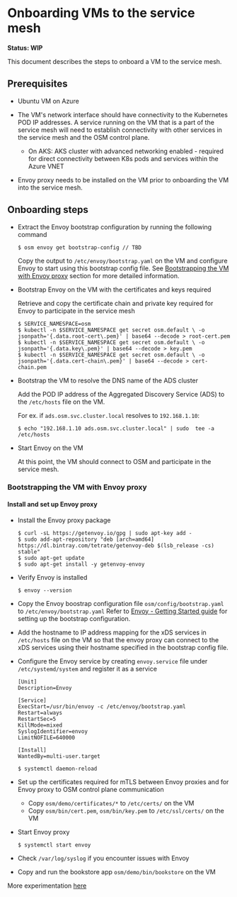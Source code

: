 # Onboarding VMs to the service mesh
**Status: WIP**

This document describes the steps to onboard a VM to the service mesh.

## Prerequisites
- Ubuntu VM on Azure
- The VM's network interface should have connectivity to the Kubernetes POD IP addresses. A service running on the VM that is a part of the service mesh will need to establish connectivity with other services in the service mesh and the OSM control plane.
  - On AKS: AKS cluster with advanced networking enabled - required for direct connectivity between K8s pods and services within the Azure VNET

- Envoy proxy needs to be installed on the VM prior to onboarding the VM into the service mesh.


## Onboarding steps

- Extract the Envoy bootstrap configuration by running the following command
	```
	$ osm envoy get bootstrap-config // TBD
	```
	Copy the output to `/etc/envoy/bootstrap.yaml` on the VM and configure Envoy to start using this bootstrap config file. See [Bootstrapping the VM with Envoy proxy](#bootstrapping-the-vm-with-envoy-proxy) section for more detailed information.

-  Bootstrap Envoy on the VM with the certificates and keys required

	Retrieve and copy the certificate chain and private key required for Envoy to participate in the service mesh
	```
	$ SERVICE_NAMESPACE=osm
	$ kubectl -n $SERVICE_NAMESPACE get secret osm.default \ -o jsonpath='{.data.root-cert\.pem}' | base64 --decode > root-cert.pem
	$ kubectl -n $SERVICE_NAMESPACE get secret osm.default \ -o jsonpath='{.data.key\.pem}' | base64 --decode > key.pem
	$ kubectl -n $SERVICE_NAMESPACE get secret osm.default \ -o jsonpath='{.data.cert-chain\.pem}' | base64 --decode > cert-chain.pem
	```

- Bootstrap the VM to resolve the DNS name of the ADS cluster

   Add the POD IP address of the Aggregated Discovery Service (ADS) to the `/etc/hosts` file on the VM.

   For ex. if `ads.osm.svc.cluster.local` resolves to `192.168.1.10`:
   ```
  $ echo "192.168.1.10 ads.osm.svc.cluster.local" | sudo  tee -a /etc/hosts
   ```

- Start Envoy on the VM

	At this point, the VM should connect to OSM and participate in the service mesh.

### Bootstrapping the VM with Envoy proxy

#### Install and set up Envoy proxy
- Install the Envoy proxy package
	```
	$ curl -sL https://getenvoy.io/gpg | sudo apt-key add -
	$ sudo add-apt-repository "deb [arch=amd64] https://dl.bintray.com/tetrate/getenvoy-deb $(lsb_release -cs) stable"
	$ sudo apt-get update
	$ sudo apt-get install -y getenvoy-envoy
	```
- Verify Envoy is installed
	```
	$ envoy --version
	```
- Copy the Envoy boostrap configuration file `osm/config/bootstrap.yaml`  to `/etc/envoy/bootstrap.yaml`
	Refer to [Envoy - Getting Started guide](https://www.envoyproxy.io/docs/envoy/latest/start/start#https://www.envoyproxy.io/docs/envoy/latest/start/start#) for setting up the bootstrap configuration.

- Add the hostname to IP address mapping for the xDS services in `/etc/hosts` file on the VM so that the envoy proxy can connect to the xDS services using their hostname specified in the bootstrap config file.

- Configure the Envoy service by creating `envoy.service` file under `/etc/systemd/system` and register it as a service
	```
	[Unit]
	Description=Envoy

	[Service]
	ExecStart=/usr/bin/envoy -c /etc/envoy/bootstrap.yaml
	Restart=always
	RestartSec=5
	KillMode=mixed
	SyslogIdentifier=envoy
	LimitNOFILE=640000

	[Install]
	WantedBy=multi-user.target
	```
	```
	$ systemctl daemon-reload
	```
- Set up the certificates required for mTLS between Envoy proxies and for Envoy proxy to OSM control plane communication
	- Copy `osm/demo/certificates/*` to `/etc/certs/` on the VM
	- Copy `osm/bin/cert.pem`, `osm/bin/key.pem` to `/etc/ssl/certs/` on the VM

- Start Envoy proxy
	```
	$ systemctl start envoy
	```

- Check `/var/log/syslog` if you encounter issues with Envoy

- Copy and run the bookstore app `osm/demo/bin/bookstore` on the VM


More experimentation [here](/docs/design/onboard_vm/crd/README.md)
